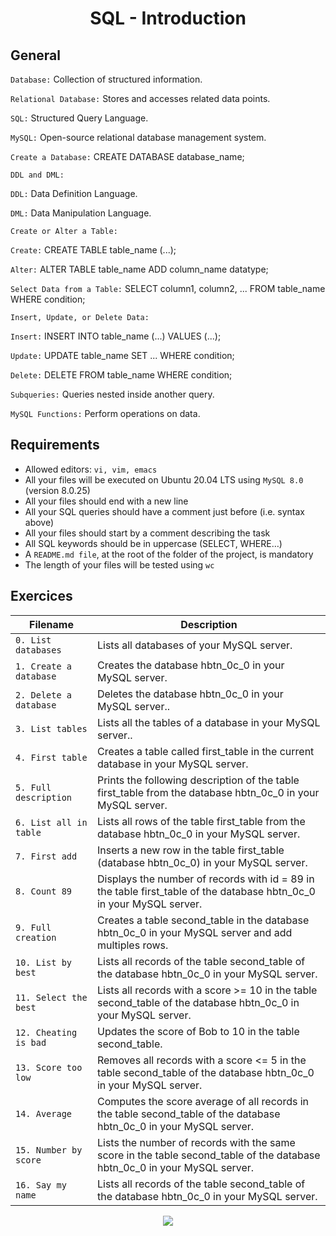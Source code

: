 <div align= "center">
  <h1>SQL - Introduction</h1>
</div>

## General
`Database:` Collection of structured information.

`Relational Database:` Stores and accesses related data points.

`SQL:` Structured Query Language.

`MySQL:` Open-source relational database management system.

`Create a Database:` CREATE DATABASE database_name;

`DDL and DML:`

`DDL:` Data Definition Language.

`DML:` Data Manipulation Language.

`Create or Alter a Table:`

`Create:` CREATE TABLE table_name (...);

`Alter:` ALTER TABLE table_name ADD column_name datatype;

`Select Data from a Table:` SELECT column1, column2, ... FROM table_name WHERE condition;

`Insert, Update, or Delete Data:`

`Insert:` INSERT INTO table_name (...) VALUES (...);

`Update:` UPDATE table_name SET ... WHERE condition;

`Delete:` DELETE FROM table_name WHERE condition;

`Subqueries:` Queries nested inside another query.

`MySQL Functions:` Perform operations on data.

## Requirements

- Allowed editors: `vi, vim, emacs`
- All your files will be executed on Ubuntu 20.04 LTS using `MySQL 8.0` (version 8.0.25)
- All your files should end with a new line
- All your SQL queries should have a comment just before (i.e. syntax above)
- All your files should start by a comment describing the task
- All SQL keywords should be in uppercase (SELECT, WHERE…)
- A `README.md file`, at the root of the folder of the project, is mandatory
- The length of your files will be tested using `wc`

## Exercices

| Filename | Description |
| -------- | ----------- |
| `0. List databases` | Lists all databases of your MySQL server.|
| `1. Create a database` | Creates the database hbtn_0c_0 in your MySQL server.|
| `2. Delete a database` | Deletes the database hbtn_0c_0 in your MySQL server..|
| `3. List tables` | Lists all the tables of a database in your MySQL server..|
| `4. First table` | Creates a table called first_table in the current database in your MySQL server.|
| `5. Full description` | Prints the following description of the table first_table from the database hbtn_0c_0 in your MySQL server.|
| `6. List all in table ` | Lists all rows of the table first_table from the database hbtn_0c_0 in your MySQL server. |
| `7. First add ` | Inserts a new row in the table first_table (database hbtn_0c_0) in your MySQL server. |
| `8. Count 89 ` | Displays the number of records with id = 89 in the table first_table of the database hbtn_0c_0 in your MySQL server.|
| `9. Full creation` | Creates a table second_table in the database hbtn_0c_0 in your MySQL server and add multiples rows.|
| `10. List by best ` | Lists all records of the table second_table of the database hbtn_0c_0 in your MySQL server.|
| `11. Select the best ` | Lists all records with a score >= 10 in the table second_table of the database hbtn_0c_0 in your MySQL server.|
| `12. Cheating is bad ` | Updates the score of Bob to 10 in the table second_table.|
| `13. Score too low ` | Removes all records with a score <= 5 in the table second_table of the database hbtn_0c_0 in your MySQL server.|
| `14. Average ` | Computes the score average of all records in the table second_table of the database hbtn_0c_0 in your MySQL server.|
| `15. Number by score ` | Lists the number of records with the same score in the table second_table of the database hbtn_0c_0 in your MySQL server. |
| `16. Say my name ` | Lists all records of the table second_table of the database hbtn_0c_0 in your MySQL server. |



<p align="center">
  <img src="https://i.imgur.com/J1oVLId.jpeg" name="logo Holberton"/>
</p>
